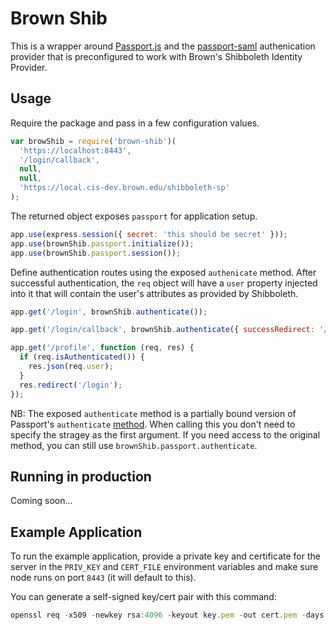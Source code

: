 Brown Shib
==========

This is a wrapper around [Passport.js](http://passportjs.org/) and the [passport-saml](https://www.npmjs.com/package/passport-saml) authenication provider that is preconfigured to work with Brown's Shibboleth Identity Provider.

## Usage
Require the package and pass in a few configuration values.

```javascript
var browShib = require('brown-shib')(
  'https://localhost:8443',
  '/login/callback',
  null,
  null,
  'https://local.cis-dev.brown.edu/shibboleth-sp'
);
```

The returned object exposes `passport` for application setup.

```javascript
app.use(express.session({ secret: 'this should be secret' }));
app.use(brownShib.passport.initialize());
app.use(brownShib.passport.session());
```

Define authentication routes using the exposed `authenicate` method. After successful authentication, the `req` object will have a `user` property injected into it that will contain the user's attributes as provided by Shibboleth.

```javascript
app.get('/login', brownShib.authenticate());

app.get('/login/callback', brownShib.authenticate({ successRedirect: '/', failureRedirect: '/error' });

app.get('/profile', function (req, res) {
  if (req.isAuthenticated()) {
    res.json(req.user);
  }
  res.redirect('/login');
});
```

NB: The exposed `authenticate` method is a partially bound version of Passport's `authenticate` [method](http://passportjs.org/docs/authenticate). When calling this you don't need to specify the stragey as the first argument. If you need access to the original method, you can still use `brownShib.passport.authenticate`.

## Running in production
Coming soon...

## Example Application
To run the example application, provide a private key and certificate for the server in the `PRIV_KEY` and `CERT_FILE` environment variables and make sure node runs on port `8443` (it will default to this).

You can generate a self-signed key/cert pair with this command:

```javascript
openssl req -x509 -newkey rsa:4096 -keyout key.pem -out cert.pem -days 365
```
